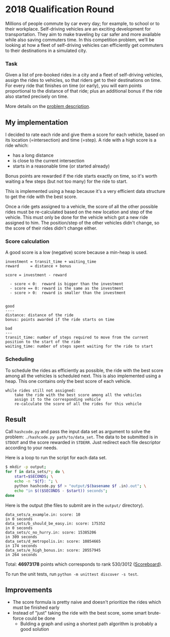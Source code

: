 # 2018 Qualification Round
Millions of people commute by car every day; for example, to school or to their workplace.
Self-driving vehicles are an exciting development for transportation. They aim to make traveling by car safer
and more available while also saving commuters time.
In this competition problem, we’ll be looking at how a fleet of self-driving vehicles can efficiently get commuters to their destinations in a simulated city.

### Task
Given a list of pre-booked rides in a city and a fleet of self-driving vehicles, assign the rides to vehicles, so that riders get to their destinations on time.
For every ride that finishes on time (or early), you will earn points proportional to the distance of that ride; plus an additional bonus if the ride also started precisely on time.

More details on the [problem description](hashcode2018_qualification_task.pdf).

## My implementation
I decided to rate each ride and give them a score for each vehicle, based on its location (=intersection) and time (=step). A ride with a high score is a ride which:
* has a long distance
* is close to the current intersection
* starts in a reasonable time (or started already)

Bonus points are rewarded if the ride starts exactly on time, so it's worth waiting a few steps (but not too many) for the ride to start.

This is implemented using a heap because it's a very efficient data structure to get the ride with the best score.

Once a ride gets assigned to a vehicle, the score of all the other possible rides must be re-calculated based on the new location and step of the vehicle. This must only be done for the vehicle which got a new ride assigned to him. The position/step of the other vehicles didn't change, so the score of their rides didn't change either.

### Score calculation
A good score is a low (negative) score because a min-heap is used.
```
investment = transit_time + waiting_time
reward     = distance + bonus

score = investment - reward

  - score < 0:  reward is bigger than the investment
  - score == 0: reward is the same as the investment
  - score > 0:  reward is smaller than the investment


good
----
distance: distance of the ride
bonus: points awarded if the ride starts on time

bad
---
transit_time: number of steps required to move from the current position to the start of the ride
waiting_time: number of steps spent waiting for the ride to start
```

### Scheduling

To schedule the rides as efficiently as possible, the ride with the best score among all the vehicles is scheduled next.
This is also implemented using a heap. This one contains only the best score of each vehicle.
```
while rides still not assigned:
    take the ride with the best score among all the vehicles
    assign it to the corresponding vehicle
    re-calculate the score of all the rides for this vehicle
```

## Result
Call `hashcode.py` and pass the input data set as argument to solve the problem: `./hashcode.py path/to/data_set`.
The data to be submitted is in `STDOUT` and the score rewarded in `STDERR`.
Just redirect each file descriptor according to your needs.

Here is a loop to run the script for each data set.
```bash
$ mkdir -p output;
for f in data_sets/*; do \
    start=$SECONDS; \
    echo -n "${f}: "; \
    python hashcode.py $f > "output/$(basename $f .in).out"; \
    echo "in $(($SECONDS - $start)) seconds";
done
```
Here is the output (the files to submit are in the `output/` directory).
```
data_sets/a_example.in: score: 10
in 0 seconds
data_sets/b_should_be_easy.in: score: 175352
in 0 seconds
data_sets/c_no_hurry.in: score: 15385206
in 309 seconds
data_sets/d_metropolis.in: score: 10854665
in 174 seconds
data_sets/e_high_bonus.in: score: 20557945
in 264 seconds
```
Total: **46973178** points which corresponds to rank 530/3012 ([Scoreboard](https://codingcompetitions.withgoogle.com/hashcode/archive/2018)).

To run the unit tests, run `python -m unittest discover -s test`.

## Improvements
* The score formula is pretty naive and doesn't prioritize the rides which must be finished early
* Instead of "just" taking the ride with the best score, some smart brute-force could be done
  * Bulding a graph and using a shortest path algorithm is probably a good solution
